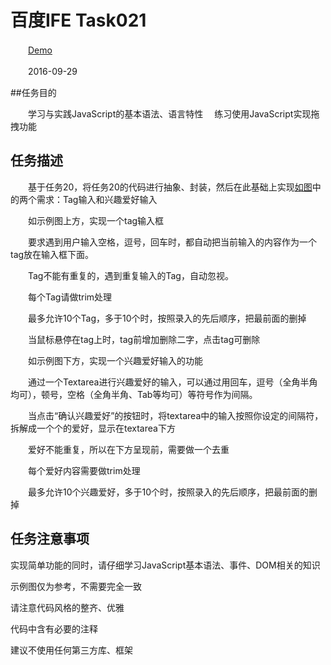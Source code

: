 # 百度IFE Task021

　　[Demo][1]

　　2016-09-29

##任务目的
  
　　学习与实践JavaScript的基本语法、语言特性
  　练习使用JavaScript实现拖拽功能
  
## 任务描述


　　基于任务20，将任务20的代码进行抽象、封装，然后在此基础上实现[如图][2]中的两个需求：Tag输入和兴趣爱好输入

　　如示例图上方，实现一个tag输入框

　　要求遇到用户输入空格，逗号，回车时，都自动把当前输入的内容作为一个tag放在输入框下面。

　　Tag不能有重复的，遇到重复输入的Tag，自动忽视。

　　每个Tag请做trim处理

　　最多允许10个Tag，多于10个时，按照录入的先后顺序，把最前面的删掉

　　当鼠标悬停在tag上时，tag前增加删除二字，点击tag可删除

　　如示例图下方，实现一个兴趣爱好输入的功能

　　通过一个Textarea进行兴趣爱好的输入，可以通过用回车，逗号（全角半角均可），顿号，空格（全角半角、Tab等均可）等符号作为间隔。

　　当点击“确认兴趣爱好”的按钮时，将textarea中的输入按照你设定的间隔符，拆解成一个个的爱好，显示在textarea下方

　　爱好不能重复，所以在下方呈现前，需要做一个去重

　　每个爱好内容需要做trim处理

　　最多允许10个兴趣爱好，多于10个时，按照录入的先后顺序，把最前面的删掉

## 任务注意事项
   
   实现简单功能的同时，请仔细学习JavaScript基本语法、事件、DOM相关的知识
   
   示例图仅为参考，不需要完全一致
   
   请注意代码风格的整齐、优雅
   
   代码中含有必要的注释
   
   建议不使用任何第三方库、框架
   
[1]: https://zowiegong.github.io/demo/IFE%20Task/task021/
[2]: ./task_2_21_1.jpg